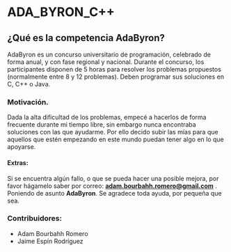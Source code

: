 # ADA_BYRON_C++
## ¿Qué es la competencia AdaByron?
AdaByron es un concurso universitario de programación, celebrado de forma anual, y con fase regional y nacional. Durante el concurso, los participantes disponen de 5 horas para resolver los problemas propuestos (normalmente entre 8 y 12 problemas). Deben programar sus soluciones en C, C++ o Java.
### Motivación.
Dada la alta dificultad de los problemas, empecé a hacerlos de forma frecuente durante mi tiempo libre, sin embargo nunca encontraba soluciones con las que ayudarme. Por ello decido subir las mías para que aquellos que estén empezando en este mundo puedan tener algo en lo que apoyarse.
#### Extras:
Si se encuentra algún fallo, o que se pueda hacer una posible mejora, por favor hágamelo saber por correo: **adam.bourbahh.romero@gmail.com** . Poniendo de asunto **AdaByron**.
Se agradece toda ayuda, por pequeña que sea.

### Contribuidores:
* Adam Bourbahh Romero
* Jaime Espín Rodríguez

